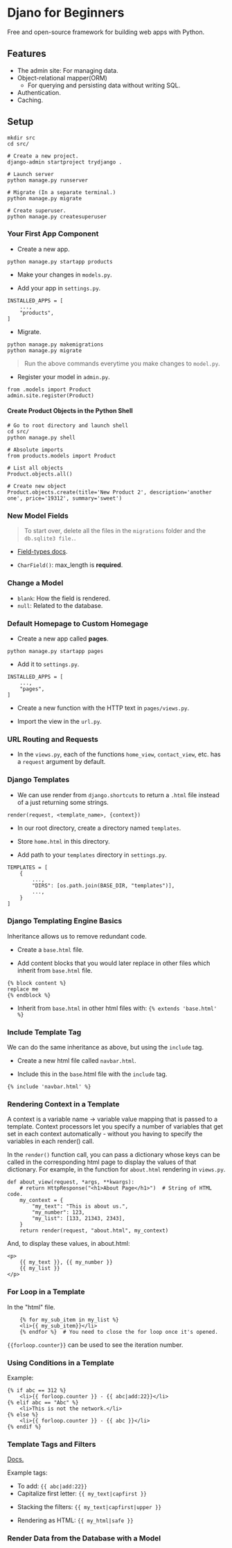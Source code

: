 # Djano for Beginners
Free and open-source framework for building web apps with Python.

## Features
* The admin site: For managing data.
* Object-relational mapper(ORM)
    * For querying and persisting data without writing SQL.
* Authentication.
* Caching.

## Setup
```
mkdir src
cd src/

# Create a new project.
django-admin startproject trydjango .

# Launch server
python manage.py runserver

# Migrate (In a separate terminal.)
python manage.py migrate

# Create superuser.
python manage.py createsuperuser
```

### Your First App Component

* Create a new app.
```
python manage.py startapp products
```

* Make your changes in ```models.py```.

* Add your app in ```settings.py```.

```
INSTALLED_APPS = [
    ...,
    "products",
]
```

* Migrate.

```
python manage.py makemigrations
python manage.py migrate
```
> Run the above commands everytime you make changes to ```model.py```.

* Register your model in ```admin.py```.
```
from .models import Product
admin.site.register(Product)
```

#### Create Product Objects in the Python Shell

```
# Go to root directory and launch shell
cd src/
python manage.py shell

# Absolute imports
from products.models import Product

# List all objects
Product.objects.all()

# Create new object
Product.objects.create(title='New Product 2', description='another one', price='19312', summary='sweet')
```

### New Model Fields
> To start over, delete all the files in the ```migrations``` folder and the ```db.sqlite3 file.```.

* [Field-types docs](https://docs.djangoproject.com/en/4.1/ref/models/fields/#field-types).

* ```CharField()```: max_length is **required**.

### Change a Model
* ```blank```: How the field is rendered.
* ```null```: Related to the database.

### Default Homepage to Custom Homegage
* Create a new app called **pages**.
```
python manage.py startapp pages
```

* Add it to ```settings.py```.
```
INSTALLED_APPS = [
    ...,
    "pages",
]
```

* Create a new function with the HTTP text in ```pages/views.py```.

* Import the view in the ```url.py```.

### URL Routing and Requests

* In the ```views.py```, each of the functions ```home_view```, ```contact_view```, etc. has a ```request``` argument by default.

### Django Templates

* We can use render from ```django.shortcuts``` to return a ```.html``` file instead of a just returning some strings.

```
render(request, <template_name>, {context})
```

* In our root directory, create a directory named ```templates```.

* Store ```home.html``` in this directory.

* Add path to your ```templates``` directory in ```settings.py```.

```
TEMPLATES = [
    {
        ...,
        "DIRS": [os.path.join(BASE_DIR, "templates")],
        ...,
    }
]
```

### Django Templating Engine Basics

Inheritance allows us to remove redundant code.

* Create a ```base.html``` file.

* Add content blocks that you would later replace in other files which inherit from ```base.html``` file.

```
{% block content %}
replace me
{% endblock %}
```

* Inherit from ```base.html``` in other html files with: ```{% extends 'base.html' %}```

### Include Template Tag

We can do the same inheritance as above, but using the ```include``` tag.

* Create a new html file called ```navbar.html```.

* Include this in the ```base```.html file with the ```include``` tag.

```
{% include 'navbar.html' %}
```

### Rendering Context in a Template

A context is a variable name -> variable value mapping that is passed to a template. Context processors let you specify a number of variables that get set in each context automatically - without you having to specify the variables in each render() call.

In the ```render()``` function call, you can pass a dictionary whose keys can be called in the corresponding html page to display the values of that dictionary. For example, in the function for ```about.html``` rendering in ```views.py```.

```
def about_view(request, *args, **kwargs):
    # return HttpResponse("<h1>About Page</h1>")  # String of HTML code.
    my_context = {
        "my_text": "This is about us.",
        "my_number": 123,
        "my_list": [133, 21343, 2343],
    }
    return render(request, "about.html", my_context)
```

And, to display these values, in about.html:

```
<p>
    {{ my_text }}, {{ my_number }}
    {{ my_list }}
</p>
```

### For Loop in a Template

In the "html" file.

```
    {% for my_sub_item in my_list %}
    <li>{{ my_sub_item}}</li>
    {% endfor %}  # You need to close the for loop once it's opened.
```

```{{forloop.counter}}``` can be used to see the iteration number.

### Using Conditions in a Template

Example:
```
{% if abc == 312 %}
    <li>{{ forloop.counter }} - {{ abc|add:22}}</li>
{% elif abc == "Abc" %}
    <li>This is not the network.</li>
{% else %}
    <li>{{ forloop.counter }} - {{ abc }}</li>
{% endif %}
```

### Template Tags and Filters
[Docs.](https://docs.djangoproject.com/en/4.1/ref/templates/builtins/)

Example tags:

- To add: ```{{ abc|add:22}}```
- Capitalize first letter: ```{{ my_text|capfirst }}```

* Stacking the filters: ```{{ my_text|capfirst|upper }}```

* Rendering as HTML: ```{{ my_html|safe }}```

### Render Data from the Database with a Model